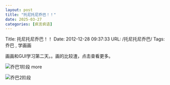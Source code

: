```yaml
---
layout: post
title: "托尼托尼乔巴！！"
date: 2025-03-27
categories: [疯言疯语]
---
```


Title: 托尼托尼乔巴！！
Date: 2012-12-28 09:37:33
URL: /托尼托尼乔巴/
Tags: 乔巴 , 学画画

画画和GUI学习第二天。。画的比较渣，点击查看更多。

![乔巴1阶段](http://img.weimao.me/2019-05-21-032253.jpg)
more

![乔巴2阶段](http://img.weimao.me/2019-05-21-032309.jpg)